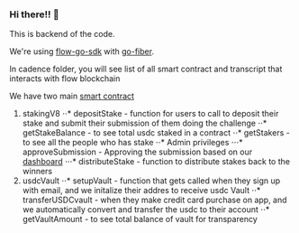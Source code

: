 ### Hi there!! 👋


This is backend of the code.

We're using [flow-go-sdk](https://github.com/onflow/flow-go-sdk) with [go-fiber](https://github.com/gofiber/fiber).

In cadence folder, you will see list of all smart contract and transcript that interacts with flow blockchain

We have two main [smart contract](https://testnet.flowscan.org/account/0xf3ecf4159841b043)
1. stakingV8
⋅⋅* depositStake - function for users to call to deposit their stake and submit their submission of them doing the challenge
⋅⋅* getStakeBalance - to see total usdc staked in a contract
⋅⋅* getStakers - to see all the people who has stake
⋅⋅* Admin privileges
⋅⋅⋅* approveSubmission - Approving the submission based on our [dashboard](https://github.com/kevtae/courtclash-flow/tree/master/dashboard/dashboard)
⋅⋅⋅* distributeStake - function to distribute stakes back to the winners
2. usdcVault
⋅⋅* setupVault - function that gets called when they sign up with email, and we initalize their addres to receive usdc Vault
⋅⋅* transferUSDCvault - when they make credit card purchase on app, and we automatically convert and transfer the usdc to their account
⋅⋅* getVaultAmount - to see total balance of vault for transparency 


